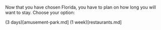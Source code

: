 Now that you have chosen Florida, you have to plan on how long you will want to stay. Choose your option:

(3 days)[amusement-park.md]
(1 week)[restaurants.md]
